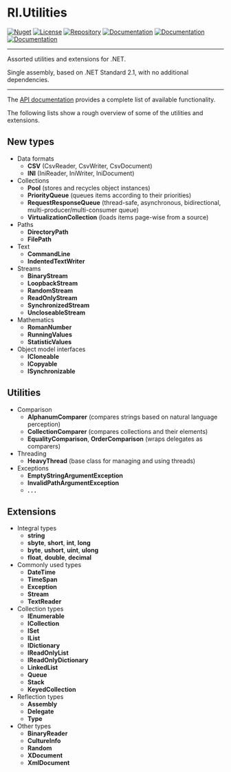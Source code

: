 # RI.Utilities

[![Nuget](https://img.shields.io/nuget/v/RI.Utilities)](https://www.nuget.org/packages/RI.Utilities/) [![License](https://img.shields.io/github/license/RotenInformatik/UtilitiesDotNet)](LICENSE) [![Repository](https://img.shields.io/badge/repo-UtilitiesDotNet-lightgrey)](https://github.com/RotenInformatik/UtilitiesDotNet) [![Documentation](https://img.shields.io/badge/docs-Readme-yellowgreen)](README.md) [![Documentation](https://img.shields.io/badge/docs-History-yellowgreen)](HISTORY.md) [![Documentation](https://img.shields.io/badge/docs-API-yellowgreen)](https://roteninformatik.github.io/UtilitiesDotNet/api/)

---

Assorted utilities and extensions for .NET.

Single assembly, based on .NET Standard 2.1, with no additional dependencies.

---

The [API documentation](https://roteninformatik.github.io/UtilitiesDotNet/api/) provides a complete list of available functionality.

The following lists show a rough overview of some of the utilities and extensions.

## New types

* Data formats
  * **CSV** (CsvReader, CsvWriter, CsvDocument)
  * **INI** (IniReader, IniWriter, IniDocument)
* Collections
  * **Pool** (stores and recycles object instances)
  * **PriorityQueue** (queues items according to their priorities)
  * **RequestResponseQueue** (thread-safe, asynchronous, bidirectional, multi-producer/multi-consumer queue)
  * **VirtualizationCollection** (loads items page-wise from a source)
* Paths
  * **DirectoryPath**
  * **FilePath**
* Text
  * **CommandLine**
  * **IndentedTextWriter**
* Streams
  * **BinaryStream**
  * **LoopbackStream**
  * **RandomStream**
  * **ReadOnlyStream**
  * **SynchronizedStream**
  * **UncloseableStream**
* Mathematics
  * **RomanNumber**
  * **RunningValues**
  * **StatisticValues**
* Object model interfaces
  * **ICloneable**
  * **ICopyable**
  * **ISynchronizable**

## Utilities

* Comparison
  * **AlphanumComparer** (compares strings based on natural language perception)
  * **CollectionComparer** (compares collections and their elements)
  * **EqualityComparison**, **OrderComparison** (wraps delegates as comparers)
* Threading
  * **HeavyThread** (base class for managing and using threads)
* Exceptions
  * **EmptyStringArgumentException**
  * **InvalidPathArgumentException**
  * **. . .**

## Extensions

* Integral types
  * **string**
  * **sbyte**, **short**, **int**, **long**
  * **byte**, **ushort**, **uint**, **ulong**
  * **float**, **double**, **decimal**
* Commonly used types
  * **DateTime**
  * **TimeSpan**
  * **Exception**
  * **Stream**
  * **TextReader**
* Collection types
  * **IEnumerable**
  * **ICollection**
  * **ISet**
  * **IList**
  * **IDictionary**
  * **IReadOnlyList**
  * **IReadOnlyDictionary**
  * **LinkedList**
  * **Queue**
  * **Stack**
  * **KeyedCollection**
* Reflection types
  * **Assembly**
  * **Delegate**
  * **Type**
* Other types
  * **BinaryReader**
  * **CultureInfo**
  * **Random**
  * **XDocument**
  * **XmlDocument**
